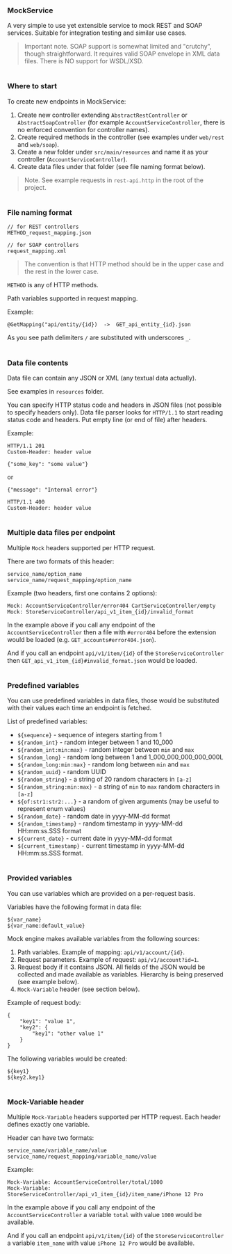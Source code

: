### MockService

A very simple to use yet extensible service to mock REST and SOAP services.
Suitable for integration testing and similar use cases.

> Important note. SOAP support is somewhat limited and "crutchy", though straightforward.
It requires valid SOAP envelope in XML data files. There is NO support for WSDL/XSD.

#
### Where to start

To create new endpoints in MockService:

1. Create new controller extending `AbstractRestController` or `AbstractSoapController`
(for example `AccountServiceController`, there is no enforced convention
for controller names).
2. Create required methods in the controller (see examples under `web/rest`
and `web/soap`).
3. Create a new folder under `src/main/resources` and
name it as your controller (`AccountServiceController`).
4. Create data files under that folder (see file naming format below).

> Note. See example requests in `rest-api.http` in the root of the project.

#
### File naming format

    // for REST controllers
    METHOD_request_mapping.json
    
    // for SOAP controllers
    request_mapping.xml 


> The convention is that HTTP method should be in the upper case
and the rest in the lower case.

`METHOD` is any of HTTP methods.

Path variables supported in request mapping.

Example:

    @GetMapping("api/entity/{id})  ->  GET_api_entity_{id}.json

As you see path delimiters `/` are substituted with underscores `_`.

#
### Data file contents

Data file can contain any JSON or XML (any textual data actually).

See examples in `resources` folder.

You can specify HTTP status code and headers in JSON files (not possible to specify headers only).
Data file parser looks for `HTTP/1.1` to start reading status code and headers.
Put empty line (or end of file) after headers.

Example:

    HTTP/1.1 201
    Custom-Header: header value
    
    {"some_key": "some value"}
    
or

    {"message": "Internal error"}

    HTTP/1.1 400
    Custom-Header: header value

#
### Multiple data files per endpoint

Multiple `Mock` headers supported per HTTP request.

There are two formats of this header:

    service_name/option_name
    service_name/request_mapping/option_name
    
Example (two headers, first one contains 2 options):

    Mock: AccountServiceController/error404 CartServiceController/empty
    Mock: StoreServiceController/api_v1_item_{id}/invalid_format

In the example above if you call any endpoint of the `AccountServiceController`
then a file with `#error404` before the extension would be loaded
(e.g. `GET_accounts#error404.json`).

And if you call an endpoint `api/v1/item/{id}` of the `StoreServiceController`
then `GET_api_v1_item_{id}#invalid_format.json` would be loaded.

#
### Predefined variables

You can use predefined variables in data files, those would be substituted
with their values each time an endpoint is fetched.

List of predefined variables:

- `${sequence}` - sequence of integers starting from 1
- `${random_int}` - random integer between 1 and 10_000
- `${random_int:min:max}` - random integer between `min` and `max`
- `${random_long}` - random long between 1 and 1_000_000_000_000_000L
- `${random_long:min:max}` - random long between `min` and `max`
- `${random_uuid}` - random UUID
- `${random_string}` - a string of 20 random characters in `[a-z]`
- `${random_string:min:max}` - a string of `min` to `max` random characters in `[a-z]`
- `${of:str1:str2:...}` - a random of given arguments (may be useful to represent enum values)
- `${random_date}` - random date in yyyy-MM-dd format
- `${random_timestamp}` - random timestamp in yyyy-MM-dd HH:mm:ss.SSS format
- `${current_date}` - current date in yyyy-MM-dd format
- `${current_timestamp}` - current timestamp in yyyy-MM-dd HH:mm:ss.SSS format.

#
### Provided variables

You can use variables which are provided on a per-request basis.

Variables have the following format in data file:

    ${var_name}
    ${var_name:default_value}

Mock engine makes available variables from the following sources:

1. Path variables. Example of mapping: `api/v1/account/{id}`.
2. Request parameters. Example of request: `api/v1/account?id=1`.
3. Request body if it contains JSON.
All fields of the JSON would be collected and made available as variables.
Hierarchy is being preserved (see example below).
4. `Mock-Variable` header (see section below).

Example of request body:

    {
        "key1": "value 1",
        "key2": {
            "key1": "other value 1"
        }
    }

The following variables would be created:

    ${key1}
    ${key2.key1}

#
### Mock-Variable header

Multiple `Mock-Variable` headers supported per HTTP request.
Each header defines exactly one variable.

Header can have two formats:

    service_name/variable_name/value
    service_name/request_mapping/variable_name/value
    
Example:

    Mock-Variable: AccountServiceController/total/1000
    Mock-Variable: StoreServiceController/api_v1_item_{id}/item_name/iPhone 12 Pro

In the example above if you call any endpoint of the `AccountServiceController`
a variable `total` with value `1000` would be available.

And if you call an endpoint `api/v1/item/{id}` of the `StoreServiceController`
a variable `item_name` with value `iPhone 12 Pro` would be available.